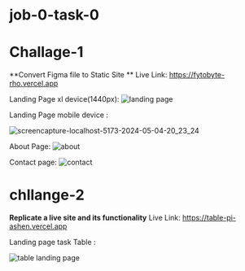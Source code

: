 # job-0-task-0

# Challage-1

  **Convert Figma file to Static Site **
Live Link: https://fytobyte-rho.vercel.app

Landing Page xl device(1440px): 
![landing page](https://github.com/Aahmed-Hossain/Fytobyte/assets/138388233/65f65fe7-11df-427a-a8a6-a54b3140e4a3)

Landing Page mobile device : 

![screencapture-localhost-5173-2024-05-04-20_23_24](https://github.com/Aahmed-Hossain/Fytobyte/assets/138388233/81ab1c3c-1a3b-4116-bef4-0617afb128f0)

About Page: 
![about](https://github.com/Aahmed-Hossain/Fytobyte/assets/138388233/b20b7993-fe71-4f0d-bb0b-d4d368d3ec49)

Contact page: 
![contact](https://github.com/Aahmed-Hossain/Fytobyte/assets/138388233/344b14c5-4c10-4292-a9bf-e81b37bc655c)


# chllange-2

  **Replicate a live site and its functionality**
Live Link: https://table-pi-ashen.vercel.app

Landing page task Table :

![table landing page](https://github.com/Aahmed-Hossain/Fytobyte/assets/138388233/901c514d-0c29-4400-87f6-5bb78434f04d)

